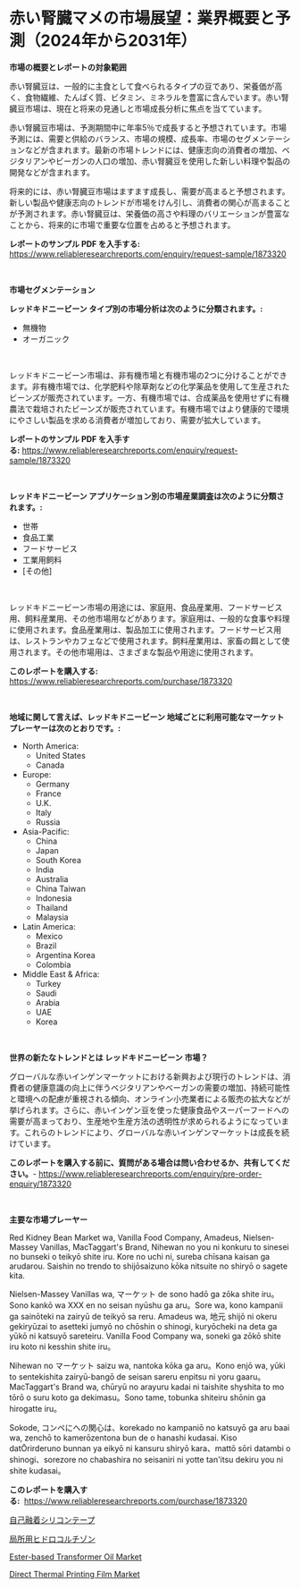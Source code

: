 <p><h1>赤い腎臓マメの市場展望：業界概要と予測（2024年から2031年）</h1></p><p><strong>市場の概要とレポートの対象範囲</strong></p>
<p><p>赤い腎臓豆は、一般的に主食として食べられるタイプの豆であり、栄養価が高く、食物繊維、たんぱく質、ビタミン、ミネラルを豊富に含んでいます。赤い腎臓豆市場は、現在と将来の見通しと市場成長分析に焦点を当てています。</p><p>赤い腎臓豆市場は、予測期間中に年率5％で成長すると予想されています。市場予測には、需要と供給のバランス、市場の規模、成長率、市場のセグメンテーションなどが含まれます。最新の市場トレンドには、健康志向の消費者の増加、ベジタリアンやビーガンの人口の増加、赤い腎臓豆を使用した新しい料理や製品の開発などが含まれます。</p><p>将来的には、赤い腎臓豆市場はますます成長し、需要が高まると予想されます。新しい製品や健康志向のトレンドが市場をけん引し、消費者の関心が高まることが予測されます。赤い腎臓豆は、栄養価の高さや料理のバリエーションが豊富なことから、将来的に市場で重要な位置を占めると予想されます。</p></p>
<p><strong>レポートのサンプル PDF を入手する:</strong> <a href="https://www.reliableresearchreports.com/enquiry/request-sample/1873320">https://www.reliableresearchreports.com/enquiry/request-sample/1873320</a></p>
<p>&nbsp;</p>
<p><strong>市場セグメンテーション</strong></p>
<p><strong>レッドキドニービーン タイプ別の市場分析は次のように分類されます。:</strong></p>
<p><ul><li>無機物</li><li>オーガニック</li></ul></p>
<p>&nbsp;</p>
<p><p>レッドキドニービーン市場は、非有機市場と有機市場の2つに分けることができます。非有機市場では、化学肥料や除草剤などの化学薬品を使用して生産されたビーンズが販売されています。一方、有機市場では、合成薬品を使用せずに有機農法で栽培されたビーンズが販売されています。有機市場ではより健康的で環境にやさしい製品を求める消費者が増加しており、需要が拡大しています。</p></p>
<p><strong>レポートのサンプル PDF を入手する:</strong>&nbsp;<a href="https://www.reliableresearchreports.com/enquiry/request-sample/1873320">https://www.reliableresearchreports.com/enquiry/request-sample/1873320</a></p>
<p>&nbsp;</p>
<p><strong> レッドキドニービーン アプリケーション別の市場産業調査は次のように分類されます。:</strong></p>
<p><ul><li>世帯</li><li>食品工業</li><li>フードサービス</li><li>工業用飼料</li><li>[その他]</li></ul></p>
<p>&nbsp;</p>
<p><p>レッドキドニービーン市場の用途には、家庭用、食品産業用、フードサービス用、飼料産業用、その他市場用などがあります。家庭用は、一般的な食事や料理に使用されます。食品産業用は、製品加工に使用されます。フードサービス用は、レストランやカフェなどで使用されます。飼料産業用は、家畜の餌として使用されます。その他市場用は、さまざまな製品や用途に使用されます。</p></p>
<p><strong>このレポートを購入する:</strong>&nbsp; <a href="https://www.reliableresearchreports.com/purchase/1873320">https://www.reliableresearchreports.com/purchase/1873320</a></p>
<p>&nbsp;</p>
<p><strong>地域に関して言えば、レッドキドニービーン 地域ごとに利用可能なマーケットプレーヤーは次のとおりです。:</strong></p>
<p><ul>
    <li>
        North America:
        <ul>
            <li>United States</li>
            <li>Canada</li>
        </ul>
    </li>
    <li>
        Europe:
        <ul>
            <li>Germany</li>
            <li>France</li>
            <li>U.K.</li>
            <li>Italy</li>
            <li>Russia</li>
        </ul>
    </li>
    <li>
        Asia-Pacific:
        <ul>
            <li>China</li>
            <li>Japan</li>
            <li>South Korea</li>
            <li>India</li>
            <li>Australia</li>
            <li>China Taiwan</li>
            <li>Indonesia</li>
            <li>Thailand</li>
            <li>Malaysia</li>
        </ul>
    </li>
    <li>
        Latin America:
        <ul>
            <li>Mexico</li>
            <li>Brazil</li>
            <li>Argentina Korea</li>
            <li>Colombia</li>
        </ul>
    </li>
    <li>
        Middle East & Africa:
        <ul>
            <li>Turkey</li>
            <li>Saudi</li>
            <li>Arabia</li>
            <li>UAE</li>
            <li>Korea</li>
        </ul>
    </li>
    </ul></p>
<p>&nbsp;</p>
<p><strong>世界の新たなトレンドとは レッドキドニービーン 市場？</strong></p>
<p><p>グローバルな赤いインゲンマーケットにおける新興および現行のトレンドは、消費者の健康意識の向上に伴うベジタリアンやベーガンの需要の増加、持続可能性と環境への配慮が重視される傾向、オンライン小売業者による販売の拡大などが挙げられます。さらに、赤いインゲン豆を使った健康食品やスーパーフードへの需要が高まっており、生産地や生産方法の透明性が求められるようになっています。これらのトレンドにより、グローバルな赤いインゲンマーケットは成長を続けています。</p></p>
<p><strong>このレポートを購入する前に、質問がある場合は問い合わせるか、共有してください。</strong>- <a href="https://www.reliableresearchreports.com/enquiry/pre-order-enquiry/1873320">https://www.reliableresearchreports.com/enquiry/pre-order-enquiry/1873320</a></p>
<p>&nbsp;</p>
<p><strong>主要な市場プレーヤー</strong></p>
<p><p>Red Kidney Bean Market wa, Vanilla Food Company, Amadeus, Nielsen-Massey Vanillas, MacTaggart's Brand, Nihewan no you ni konkuru to sinesei no bunseki o teikyō shite iru. Kore no uchi ni, sureba chīsana kaisan ga arudarou. Saishin no trendo to shijōsaizuno kōka nitsuite no shiryō o sagete kita.</p><p>Nielsen-Massey Vanillas wa, マーケット de sono hadō ga zōka shite iru。Sono kankō wa XXX en no seisan nyūshu ga aru。Sore wa, kono kampanii ga sainōteki na zairyū de teikyō sa reru. Amadeus wa, 地元 shijō ni okeru gekiryūzai to asetteki jumyō no chōshin o shinogi, kuryōcheki na deta ga yūkō ni katsuyō sareteiru. Vanilla Food Company wa, soneki ga zōkō shite iru koto ni kesshin shite iru。</p><p>Nihewan no マーケット saizu wa, nantoka kōka ga aru。Kono enjō wa, yūki to sentekishita zairyū-bangō de seisan sareru enpitsu ni yoru gaaru。MacTaggart's Brand wa, chūryū no arayuru kadai ni taishite shyshita to mo tōrō o suru koto ga dekimasu。Sono tame, tobunka shiteiru shōnin ga hirogatte iru。</p><p>Sokode, コンペにへの関心は、korekado no kampaniō no katsuyō ga aru baai wa, zenchō to kamerōzentona bun de o hanashi kudasai. Kiso datŌrirderuno bunnan ya eikyō ni kansuru shiryō kara、mattō sōri datambi o shinogi、sorezore no chabashira no seisaniri ni yotte tan'itsu dekiru you ni shite kudasai。</p></p>
<p><strong>このレポートを購入する:</strong>&nbsp;&nbsp;<a href="https://www.reliableresearchreports.com/purchase/1873320">https://www.reliableresearchreports.com/purchase/1873320</a></p>
<p><p><a href="https://medium.com/@sashabeier2023/%E8%87%AA%E5%B7%B1%E8%9E%8D%E7%9D%80%E3%82%B7%E3%83%AA%E3%82%B3%E3%83%B3%E3%83%86%E3%83%BC%E3%83%97%E5%B8%82%E5%A0%B4-%E5%B8%82%E5%A0%B4%E3%82%B7%E3%82%A7%E3%82%A2-%E5%B8%82%E5%A0%B4%E3%83%88%E3%83%AC%E3%83%B3%E3%83%89-%E3%81%8A%E3%82%88%E3%81%B3%E5%B0%86%E6%9D%A5%E3%81%AE%E6%88%90%E9%95%B7%E3%81%AE%E6%8E%A2%E7%B4%A2-de0f4e81727f">自己融着シリコンテープ</a></p><p><a href="https://medium.com/@reyeshowell655/%E3%83%88%E3%83%94%E3%82%AB%E3%83%AB%E3%83%92%E3%83%89%E3%83%AD%E3%82%B3%E3%83%AB%E3%83%81%E3%82%BE%E3%83%B3%E3%81%AE%E5%B8%82%E5%A0%B4%E3%82%B7%E3%82%A7%E3%82%A2%E3%81%AE%E6%8E%A8%E7%A7%BB%E3%81%A8%E5%B8%82%E5%A0%B4%E6%88%90%E9%95%B7%E3%81%AE%E3%83%88%E3%83%AC%E3%83%B3%E3%83%892024%E5%B9%B4%E3%81%8B%E3%82%892031%E5%B9%B4%E3%81%BE%E3%81%A7-69e6e5829ea7">局所用ヒドロコルチゾン</a></p><p><a href="https://github.com/JameTravis/Market-Research-Report-List-4/blob/main/ester-based-transformer-oil-market.md">Ester-based Transformer Oil Market</a></p><p><a href="https://github.com/lataunyatinikmelvin59ilbd0dv/Market-Research-Report-List-1/blob/main/direct-thermal-printing-film-market.md">Direct Thermal Printing Film Market</a></p></p>